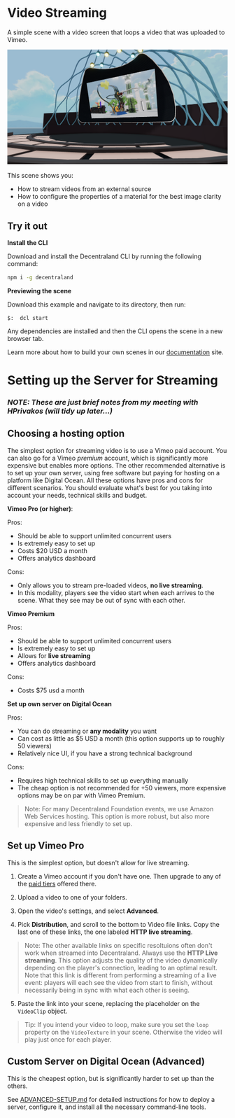 
# Video Streaming

A simple scene with a video screen that loops a video that was uploaded to Vimeo.

![](screenshot/screenshot.png)

This scene shows you:

- How to stream videos from an external source
- How to configure the properties of a material for the best image clarity on a video

## Try it out

**Install the CLI**

Download and install the Decentraland CLI by running the following command:

```bash
npm i -g decentraland
```

**Previewing the scene**

Download this example and navigate to its directory, then run:

```
$:  dcl start
```

Any dependencies are installed and then the CLI opens the scene in a new browser tab.

Learn more about how to build your own scenes in our [documentation](https://docs.decentraland.org/) site.

# Setting up the Server for Streaming

### _NOTE: These are just brief notes from my meeting with HPrivakos (will tidy up later...)_

## Choosing a hosting option

The simplest option for streaming video is to use a Vimeo paid account. You can also go for a Vimeo _premium_ account, which is significantly more expensive but enables more options. The other recommended alternative is to set up your own server, using free software but paying for hosting on a platform like Digital Ocean. All these options have pros and cons for different scenarios. You should evaluate what's best for you taking into account your needs, technical skills and budget.

**Vimeo Pro (or higher)**:

Pros:

- Should be able to support unlimited concurrent users
- Is extremely easy to set up
- Costs $20 USD a month
- Offers analytics dashboard

Cons:

- Only allows you to stream pre-loaded videos, **no live streaming**.
- In this modality, players see the video start when each arrives to the scene. What they see may be out of sync with each other.

**Vimeo Premium**

Pros:

- Should be able to support unlimited concurrent users
- Is extremely easy to set up
- Allows for **live streaming**
- Offers analytics dashboard

Cons:

- Costs $75 usd a month

**Set up own server on Digital Ocean**

Pros:

- You can do streaming or **any modality** you want
- Can cost as little as $5 USD a month (this option supports up to roughly 50 viewers)
- Relatively nice UI, if you have a strong technical background

Cons:

- Requires high technical skills to set up everything manually
- The cheap option is not recommended for +50 viewers, more expensive options may be on par with Vimeo Premium.

> Note: For many Decentraland Foundation events, we use Amazon Web Services hosting. This option is more robust, but also more expensive and less friendly to set up.

## Set up Vimeo Pro


This is the simplest option, but doesn't allow for live streaming.

1. Create a Vimeo account if you don't have one. Then upgrade to any of the [paid tiers](https://vimeo.com/upgrade) offered there.

2. Upload a video to one of your folders.

3. Open the video's settings, and select **Advanced**.

4. Pick **Distribution**, and scroll to the bottom to Video file links. Copy the last one of these links, the one labeled **HTTP live streaming**.

> Note: The other available links on specific resoltuions often don't work when streamed into Decentraland. Always use the **HTTP Live streaming**. This option adjusts the quality of the video dynamically depending on the player's connection, leading to an optimal result. Note that this link is different from performing a streaming of a live event: players will each see the video from start to finish, without necessarily being in sync with what each other is seeing. 

5. Paste the link into your scene, replacing the placeholder on the `VideoClip` object.

> Tip: If you intend your video to loop, make sure you set the `loop` property on the `VideoTexture` in your scene. Otherwise the video will play just once for each player.

<!--
## Set up Vimeo Premium

This is the most powerful option, but is significantly more expensive than the others.

1. Create a Vimeo account if you don't have one. Then upgrade to the [**Premium**](https://vimeo.com/upgrade) tier.


...Additional steps to be confirmed
-->

## Custom Server on Digital Ocean (Advanced)

This is the cheapest option, but is significantly harder to set up than the others.

See [ADVANCED-SETUP.md](https://github.com/decentraland-scenes/video-streaming/blob/master/AVDANCED-SETUP.md) for detailed instructions for how to deploy a server, configure it, and install all the necessary command-line tools.
